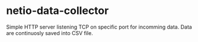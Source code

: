 # netio-data-collector
Simple HTTP server listening TCP on specific port for incomming data. Data are continuosly saved into CSV file.
